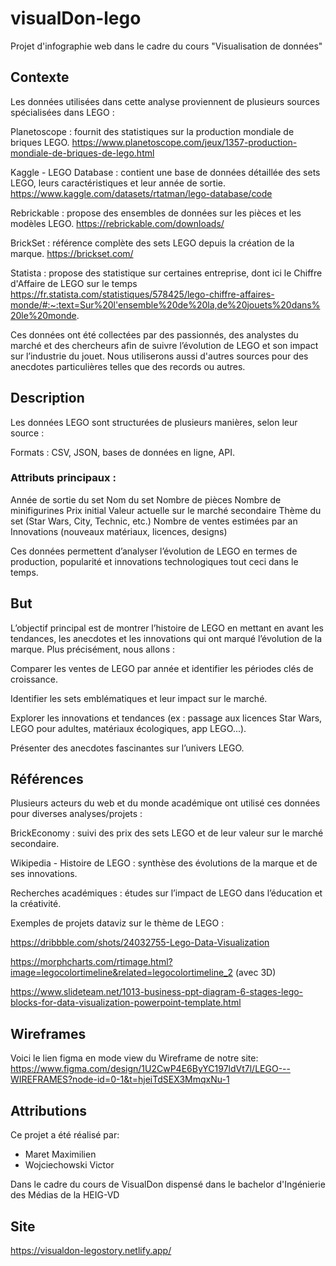 # visualDon-lego
Projet d'infographie web dans le cadre du cours "Visualisation de données"

## Contexte
Les données utilisées dans cette analyse proviennent de plusieurs sources spécialisées dans LEGO :

Planetoscope : fournit des statistiques sur la production mondiale de briques LEGO.
https://www.planetoscope.com/jeux/1357-production-mondiale-de-briques-de-lego.html

Kaggle - LEGO Database : contient une base de données détaillée des sets LEGO, leurs caractéristiques et leur année de sortie.
https://www.kaggle.com/datasets/rtatman/lego-database/code

Rebrickable : propose des ensembles de données sur les pièces et les modèles LEGO.
https://rebrickable.com/downloads/

BrickSet : référence complète des sets LEGO depuis la création de la marque.
https://brickset.com/

Statista : propose des statistique sur certaines entreprise, dont ici le Chiffre d'Affaire de LEGO sur le temps
https://fr.statista.com/statistiques/578425/lego-chiffre-affaires-monde/#:~:text=Sur%20l'ensemble%20de%20la,de%20jouets%20dans%20le%20monde.

Ces données ont été collectées par des passionnés, des analystes du marché et des chercheurs afin de suivre l’évolution de LEGO et son impact sur l’industrie du jouet.
Nous utiliserons aussi d'autres sources pour des anecdotes particulières telles que des records ou autres.

## Description
Les données LEGO sont structurées de plusieurs manières, selon leur source :

Formats : CSV, JSON, bases de données en ligne, API.

### Attributs principaux :

Année de sortie du set
Nom du set
Nombre de pièces
Nombre de minifigurines
Prix initial
Valeur actuelle sur le marché secondaire
Thème du set (Star Wars, City, Technic, etc.)
Nombre de ventes estimées par an
Innovations (nouveaux matériaux, licences, designs)

Ces données permettent d’analyser l’évolution de LEGO en termes de production, popularité et innovations technologiques tout ceci dans le temps.


## But
L’objectif principal est de montrer l’histoire de LEGO en mettant en avant les tendances, les anecdotes et les innovations qui ont marqué l’évolution de la marque. Plus précisément, nous allons :

Comparer les ventes de LEGO par année et identifier les périodes clés de croissance.

Identifier les sets emblématiques et leur impact sur le marché.

Explorer les innovations et tendances (ex : passage aux licences Star Wars, LEGO pour adultes, matériaux écologiques, app LEGO...).

Présenter des anecdotes fascinantes sur l’univers LEGO.

## Références
Plusieurs acteurs du web et du monde académique ont utilisé ces données pour diverses analyses/projets :

BrickEconomy : suivi des prix des sets LEGO et de leur valeur sur le marché secondaire.

Wikipedia - Histoire de LEGO : synthèse des évolutions de la marque et de ses innovations.

Recherches académiques : études sur l’impact de LEGO dans l’éducation et la créativité.

Exemples de projets dataviz sur le thème de LEGO :

https://dribbble.com/shots/24032755-Lego-Data-Visualization

https://morphcharts.com/rtimage.html?image=legocolortimeline&related=legocolortimeline_2 (avec 3D)

https://www.slideteam.net/1013-business-ppt-diagram-6-stages-lego-blocks-for-data-visualization-powerpoint-template.html

## Wireframes
Voici le lien figma en mode view du Wireframe de notre site:
https://www.figma.com/design/1U2CwP4E6ByYC197ldVt7l/LEGO---WIREFRAMES?node-id=0-1&t=hjeiTdSEX3MmqxNu-1


## Attributions

Ce projet a été réalisé par: 
- Maret Maximilien
- Wojciechowski Victor

Dans le cadre du cours de VisualDon dispensé dans le bachelor d'Ingénierie des Médias de la HEIG-VD


## Site 
https://visualdon-legostory.netlify.app/

